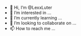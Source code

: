 - 👋 Hi, I’m @LexxLuter
- 👀 I’m interested in ...
- 🌱 I’m currently learning ...
- 💞️ I’m looking to collaborate on ...
- 📫 How to reach me ...

<!---
LexxLuter/LexxLuter is a ✨ special ✨ repository because its `README.md` (this file) appears on your GitHub profile.
You can click the Preview link to take a look at your changes.
--->
